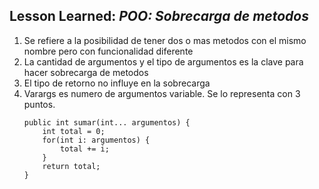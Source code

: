## Lesson Learned: *POO: Sobrecarga de metodos*
1. Se refiere a la posibilidad de tener dos o mas metodos con el mismo nombre pero con funcionalidad diferente
2. La cantidad de argumentos y el tipo de argumentos es la clave para hacer sobrecarga de metodos
3. El tipo de retorno no influye en la sobrecarga
4. Varargs es numero de argumentos variable. Se lo representa con 3 puntos.
    ```
    public int sumar(int... argumentos) {
        int total = 0;
        for(int i: argumentos) {
            total += i;
        }
        return total;
    }
    ```